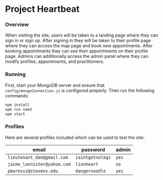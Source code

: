 # Project Heartbeat

### Overview

When visiting the site, users will be taken to a landing page where they can sign in or sign up. After signing in they will be taken to their profile page where they can access the map page and book new appointments. After booking appointments they can see their appointments on their profile page. Admins can additionally access the admin panel where they can modify profiles, appointments, and practitioners.

### Running

First, start your MongoDB server and ensure that `config/mongoConnection.js` is configured properly. Then run the following commands:

```js
npm install
npm run seed
npm start
```

### Profiles

Here are several profiles included which can be used to test the site:

|email|password|admin|
|-----|--------|-------|
|`lieutenant_dan@gmail.com`|`iaintgotnolegs`|`yes`|
|`jaime_lannister@yahoo.com`|`lionheart`|`no`|
|`pbaressi@stevens.edu`|`dangernoodle`|`yes`|

